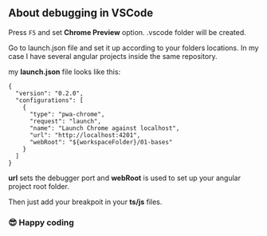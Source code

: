## About debugging in VSCode

Press `F5` and set **Chrome Preview** option. .vscode folder will be created.

Go to launch.json file and set it up according to your folders locations. In my case I have several angular projects inside the same repository.

my **launch.json** file looks like this:

```
{
  "version": "0.2.0",
  "configurations": [
    {
      "type": "pwa-chrome",
      "request": "launch",
      "name": "Launch Chrome against localhost",
      "url": "http://localhost:4201",
      "webRoot": "${workspaceFolder}/01-bases"
    }
  ]
}
```
**url** sets the debugger port and **webRoot** is used to set up your angular project root folder.

Then just add your breakpoit in your **ts/js** files.

### 😎 Happy coding